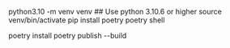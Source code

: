 python3.10 -m venv venv  ## Use python 3.10.6 or higher
source venv/bin/activate
pip install poetry
poetry shell

poetry install
poetry publish --build